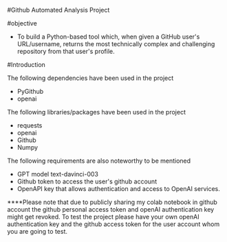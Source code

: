 #Github Automated Analysis Project

#objective
*  To build a Python-based tool which, when given a GitHub user's URL/username,
   returns the most technically complex and challenging repository from that user's profile.

#Introduction

The following dependencies have been used in the project
*   PyGithub
*   openai

The following libraries/packages have been used in the project

*   requests
*   openai
*   Github
*   Numpy

The following requirements are also noteworthy to be mentioned

*   GPT model text-davinci-003
*   Github token to access the user's github account
*   OpenAPI key that allows authentication and access to OpenAI services.

****Please note that due to publicly sharing my colab notebook in github account the github personal access token and openAI authentication key 
might get revoked. To test the project please have your own openAI authentication key and the github access token for the user account
whom you are going to test.

